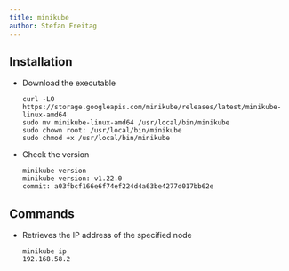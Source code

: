 ```yaml
---
title: minikube
author: Stefan Freitag
---
```

## Installation

- Download the executable

  ```shell
  curl -LO https://storage.googleapis.com/minikube/releases/latest/minikube-linux-amd64
  sudo mv minikube-linux-amd64 /usr/local/bin/minikube
  sudo chown root: /usr/local/bin/minikube
  sudo chmod +x /usr/local/bin/minikube
  ```

- Check the version

  ```shell
  minikube version
  minikube version: v1.22.0
  commit: a03fbcf166e6f74ef224d4a63be4277d017bb62e
  ```

## Commands

- Retrieves the IP address of the specified node

  ```shell
  minikube ip
  192.168.58.2
  ```

